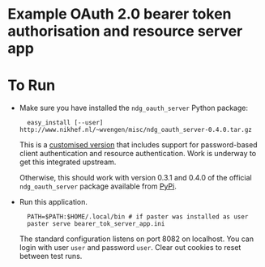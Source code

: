 Example OAuth 2.0 bearer token authorisation and resource server app
====================================================================

  
To Run
======

* Make sure you have installed the `ndg_oauth_server` Python package:

        easy_install [--user] http://www.nikhef.nl/~wvengen/misc/ndg_oauth_server-0.4.0.tar.gz

  This is a [customised version] that includes support for password-based
  client authentication and resource authentication. Work is underway
  to get this integrated upstream.

  Otherwise, this should work with version 0.3.1 and 0.4.0 of the
  official `ndg_oauth_server` package available from [PyPi].

* Run this application.

        PATH=$PATH:$HOME/.local/bin # if paster was installed as user
        paster serve bearer_tok_server_app.ini

  The standard configuration listens on port 8082 on localhost. You can
  login with user `user` and password `user`. Clear out cookies to reset
  between test runs.

[PyPi]: http://pypi.python.org/
[customised version]: https://github.com/wvengen/ndg_oauth/tree/master/ndg_oauth_server
